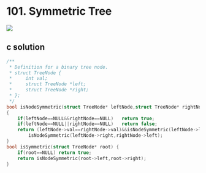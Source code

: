 # 101. Symmetric Tree
<img src="https://github.com/vampire1996/LeetCode/blob/master/Problems/101-200/101.SymmetricTree/problem.png "/>

## c solution
```c
/**
 * Definition for a binary tree node.
 * struct TreeNode {
 *     int val;
 *     struct TreeNode *left;
 *     struct TreeNode *right;
 * };
 */
bool isNodeSymmetric(struct TreeNode* leftNode,struct TreeNode* rightNode)
{
    if(leftNode==NULL&&rightNode==NULL)   return true;
    if(leftNode==NULL||rightNode==NULL)   return false;
    return (leftNode->val==rightNode->val)&&isNodeSymmetric(leftNode->left,rightNode->right)&&
        isNodeSymmetric(leftNode->right,rightNode->left);
}
bool isSymmetric(struct TreeNode* root) {
    if(root==NULL) return true;
    return isNodeSymmetric(root->left,root->right);   
}

```
